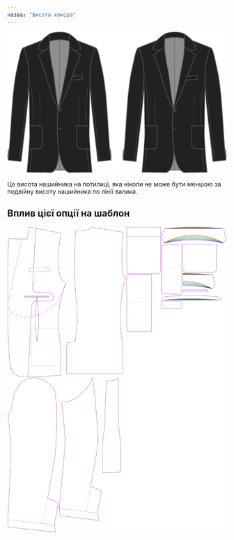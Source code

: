 ```yaml
---
назва: "Висота коміра"
---
```


![Висота коміра](collarheight.svg)

Це висота нашийника на потилиці, яка ніколи не може бути меншою за подвійну висоту нашийника по лінії валика.

## Вплив цієї опції на шаблон

![На цьому зображенні показано вплив цієї опції шляхом накладання декількох варіантів, які мають різне значення для цієї опції](jaeger_collarheight_sample.svg "Вплив цієї опції на шаблон")

